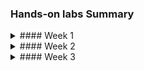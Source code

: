 ### Hands-on labs Summary

<details>
<summary>#### Week 1</summary>

0. AWS Academy Foundations course (includes some labs)
1. Setup your programming IDE with Visual Studio Code and learn it
2. Learn vs code and live share (remote pair programming)
3. Learn Git and GitHub

</details>

<details>
<summary>#### Week 2</summary>

0. AWS Academy Foundations course (includes some labs)
1. Clone and/or update our local course repository
2. Learn how to use SSH with GitHub.com
3. Learn how to create an AWS Ubuntu 22.04 server instance, with firewall and Elastic IP Address
4. Learn how to use SSH with your new AWS Ubuntu server instance
5. Learn how to use a local vs code with a remote cloud based Ubuntu server instance

</details>

<details>
<summary>#### Week 3</summary>

We have 25 short mini-tasks for week 3.  You will only get a pass or fail for today's lab sessions.  You do not need to do all of these mini-tasks to pass today's hands-on lab examination.

It is very important for you to work through these hands-on lab tasks, very slowly, so that you fully understand and and every command in detail.  If you need help, try asking ChatGPT and your study buddy for help, or ask Teacher Todd, if that does not help.

Please only copy and paste one command at a time, so that if there is an error, you know which statement caused the error.  Also, if you get an error, do the following:


```
# enable bash debugging mode for more verbose output
set -x

# then enter the command that caused the error

# disable bash debugging
set +x

# then email the error and debugging information to Todd.Booth@Ltu.se
```

<details>
<summary>Task 1 - Via local client vs code, open a remote Linux directory</summary>

You need to login to your AWS Academy account and start the lab.  It takes about two minutes for the Ubuntu server to start and become ready to accept SSH connections.

It is very IMPORTANT to understand that there are four types of shells that you will be working with, and you need to understand which one to use for a given problem.  If you use the wrong one for a given problem, the commands might not work.

1. Client - "external local bash shell"
2. Client - "vs code local shell"
3. Ubuntu - "external remote bash shell"
4. Ubuntu - "vs code remote bash shell"

Normally, you only need 2. and 4., so I suggest you try to avoid 1. and 3.  I suggest that in vs code, you do the following:

1. Start vs code
2. Open a local folder, ~/source (the vs code > menu > view > terminal will be a local (2. Client) shell)
3. Open a remote Ubuntu aws-academy folder, ~/source (the vs code > menu > view > terminal will be a local (4. Ubuntu) shell)

I suggest that you always keep the above folders and termials open and available, so you can quickly switch back and forth between the two shells you will be using all the time.

Here is how to start the four shells, if you need to:

1. Client - "external local bash shell": On Windows, after installing Git for Windows, you can use the Windows key and type "git", and choose "Git Bash". On MacOS, you can start a "terminal", and you'll have a zsh shell, but you can use that when I say "bash shell".
2. Client - "vs code local shell": After you start vs code, you can open a file or folder on your client.  I suggest that, from the client, you open the folder, "~/source", and always have it availabe to edit files.  Then when you choose menu > view > terminal, you will get a "vs code local shell".  On Windows, from that shell, you can type the command "code file" to open any file into the vs code editor.  Unfortunately on MacOS, I don't think that the "code file" command works. 
3. Ubuntu - "external remote bash shell": To get this shell you need to first get a 1. Client - "external local bash shell", and from that shell, do an "ssh aws-academy".
4. Ubuntu - "vs code remote bash shell": To get this shell you need to first get a 2. Client - "vs code local shell", and from that shell, do an "ssh aws-academy".

You need to read the following instructions very carefully so see which bash shell (1-4) you should enter the command from.  If something goes wrong, double check to see if you entered the commands in the right shell.

Start the following shell: 2. Client - "vs code local shell"

Verify that ssh is working, to connect to your aws-academy Ubuntu server.

```
ssh aws-academy

# If the above works, it will put you into an Ubuntu server bash shell.  If you want, you can exit the shell with the following command:
exit
```

If the above fails, verify that the SSH server is listening with the following command:

```
nping --tcp-connect -p 22 -c 1 -H {your_public_ip_address}
```

From your client, via vs code, open the directory /home/ubuntu on your Ubuntu server.

1. Start vs code
2. Click on the "><" symbol in the lower left of vs code.
3. Choose connect current window to host
4. Choose your aws-academy SSH config entry
5. Choose open folder
6. You can open the default directory, /home/ubuntu/

</details>

<details>
<summary>Task 2 - Create the user teacher_todd on your Linux server</summary>

Create the user teacher_todd on your Ubuntu server.

Use the following shell: 2. Client - "vs code local shell"

```
sudo adduser --disabled-password --gecos "" teacher_todd
```
Verify that the home directory was created.

```
ls -l /home/
```

</details>

<details>
<summary>Task 3 - Create your remote Linux directory structure</summary>

Create the Ubuntu directory structure

Use the following shell: 4. Ubuntu - "vs code remote bash shell"

It is normal to receive an error if the directory(s) already exist.
Enter the commands one at a time, so that you can see if there is an error.

```
# check if the directory exists
ls -l ~/source/secrets/ssh

# if it does not exist, create it
mkdir -p ~/source/secrets/ssh

# check if the director exists
ls -l ~/source/repos

# if it does not exist, create it
mkdir ~/source/repos

# check if the directory exists
ls -l ~/source/bin

# if if does not exist, create it
mkdir ~/source/bin
```

</details>

<details>
<summary>Task 4 - Copy your private key to your Ubuntu server</summary>

We will soon need to authenticate to GitHub from the Ubuntu server, so you need to copy your private key, from your client to your server.  

```
Use the following shell: 2. Client - "vs code local shell"

# change to your secrets/ssh directory
cd ~/source/secrets/ssh

# List the files
ls -l

# Copy your private key to the server, and place the file in source/secrets/ssh/.
# The "." is a shortcut, so that you don't need to type in the whole file name again
scp keypair_1001_rsa aws-academy:source/secrets/ssh/.
```
</details>

<details>
<summary>Task 5 - Create your Ubuntu server based .ssh/config file</summary>

Use the following shell: 4. Ubuntu - "vs code remote bash shell"

Do the following:

```
# Verify that the scp worked and copied the private key to your server
ls -l ~/source/secrets/ssh/*

# Change the private key permissions, to prevent other users on the Ubuntu from accesing your private key
chmod 600 ~/source/secrets/ssh/keypair_1001_rsa

# Look at the new permissions
ls -l ~/source/secrets/ssh/*

# Copy the following GitHub.com ssh configuration to your clipboard

# This is so that you can authenticate to GitHub
Host github.com
    HostName GitHub.Com
    User git 
    StrictHostKeyChecking no
    IdentityFile ~/source/secrets/ssh/keypair_1001_rsa


# Edit (or create) your ssh config file (and paste the above into it.  Then save the file.)
code ~/.ssh/config

# save the file (Ctrl+S)
```

</details>

<details>
<summary>Task 6 - Authenticate to GitHub.com</summary>
Use the following shell: 4. Ubuntu - "vs code remote bash shell"

Do the following:

```
# authenicate to github.com
ssh github.com 
```

If the above fails, try to debug it with the following extra debugging information:

```
# Double check the ssh config
cat ~/.ssh/config

# Double check if the keypair exists
ls -l ~/source/secrets/ssh/keypair_1001_rsa

# authenicate to github.com
ssh -v github.com 

# If you still have problems, make sure that the client and server private key is the same.
# On the client and server, output the MD5 hash and see if is the same value (just check the first and last three characters).  The MD5 hash will be the same, if the file is the same, and different if the file is different.  This MD5 hash is a great tool for security engineers.

# Here is the command from a git bash or bash shell:

md5sum ~/source/secrets/ssh/keypair_1001_rsa
```

If you can't figure out the problem, you can send Teacher Todd an email with the above extra debugging information and confirm that the md5 hash is the same.

</details>

<details>
<summary>Task 7 - Clone the a7011e repository to your Ubuntu Server</summary>

Use the following shell: 4. Ubuntu - "vs code remote bash shell"

You will need to clone or pull the latest changes, to your Ubuntu server, to get the public key, as follows:

Do the following:

```
# authenicate to github.com
ssh github.com 

cd ~/source/repos

# if you didn't do this before on the Ubuntu server, please do it now
git clone git@github.com:ToddBooth/a7011e.git

# if you did the clone in the past, you need to get the updates from time to time with the following:

# Note that for git pull to work, you need to be in the directory/repository, which you want to update.
cd ~/source/repos/a7011e
git pull
```
</details>

<details>
<summary>Task 8 - Add teacher_todd's public key to Todd's directory</summary>
Use the following shell: 4. Ubuntu - "vs code remote bash shell"

Add Teacher Todd's public key to the file named /home/teacher_todd/.ssh/authorized_keys

Teacher Todd's public key is found in ~/source/repos/a7011e/secrets/ssh/todd_2023-10-09_rsa.pub

You can do the above with the following commands:

```
# using ~teacher_todd will refer to user teacher_todd's home directory, which is /home/teacher_todd

# verify that the user exists
grep teacher_todd /etc/passwd

# create the .ssh directory
sudo mkdir ~teacher_todd/.ssh

# change the .ssh directory permissions
sudo chmod 700 ~teacher_todd/.ssh

# change the .ssh directory owners
sudo chown teacher_todd:teacher_todd ~teacher_todd/.ssh

# append the public key to the authorized_keys file
sudo rm ~teacher_todd/.ssh/authorized_keys
sudo cat ~/source/repos/a7011e/secrets/ssh/todd_2023-10-09_rsa.pub | sudo tee -a ~teacher_todd/.ssh/authorized_keys

# see if the destination file exists
sudo ls -l ~teacher_todd/.ssh/authorized_keys

# change the file owner
sudo chown teacher_todd:teacher_todd ~teacher_todd/.ssh/authorized_keys

# change the file permissions so that only the user ubuntu can read and write to the file
sudo chmod 600 ~teacher_todd/.ssh/authorized_keys

# look at the owner permission results (rw for just the owner)
sudo ls -l ~teacher_todd/.ssh/authorized_keys
```
</details>

<details>
<summary>Task 9 - Add teacher_todd to visudo</summary>

Updating vidsudo will allow Teacher Todd to have escalated rights, such as the power of sudo.
Please add teacher_todd to the sudo group, with the command add_sudo.sh.

```
# if needed, authenticate to GitHub
ssh github.com

# make sure that you have the latest version of the respository
cd ~/source/repos/a7011e
git pull

# change the script permissions to allow execution
chmod +x ~/source/repos/a7011e/bin/add_sudo.sh

# execute the script
sudo ~/source/repos/a7011e/bin/add_sudo.sh
```

</details>

<details>
<summary>Task 10 - Update your path, to include your local scripts.</summary>

Add the following paths to the Ubuntu PATH environment variable, via the .bashrc file

```
# add ~/source/bin/ and ~/source/secrets/bin/ to the PATH
echo 'export PATH=$PATH:~/source/bin/:~/source/secrets/bin/' >> ~/.bashrc
```

```
# Source .bashrc so that it takes effect immediately
source ~/.bashrc
```

```
# Verify that the directories were added to your path
echo $PATH
```

</details>

<details>
<summary>Task 11 - Install nmap on the Ubuntu server</summary>

Nmap includes the command nping, which is very helpful for security and network troubleshooting.

```
# Install nmap on the Ubuntu server
sudo apt update
sudo apt install -y nmap
```
</details>

<details>
<summary>Task 12 - Verify that the Ubuntu server is listening on port 22</summary>

Verify that the Ubuntu server is listening on port 22.  Since you are on the server, you will use the loopback interface, 127.0.0.1.

```
# test the port
nping --tcp-connect -p 22 -c 1 -H 127.0.0.1

# look for a "success", not a "failure"
```

</details>

<details>
<summary>Task 13 - Check if the Ubuntu server is listening on port 22 another way</summary>

```
# Execute the following and look for 0.0.0.0:22, which means the Ubuntu sever is listening on all IPv4 IP addresses
ss -tln
```

</details>

<details>
<summary>Task 14 - Use grep to make it easier to find text, in the output of "ss -tunl"</summary>

```
# Execute the following and look for 0.0.0.0:22, which means the Ubuntu sever is listening on alll IPv4 IP addresses
ss -tln | grep 0.0.0.0:22

# The output should only include the fact that the server is listening on port 22, on all IPv4 IP addresses (0.0.0.0)
```
</details>

<details>
<summary>Task 15 - Add a firewall rule to allow traffic from anywhere</summary>

Add a new rule to your AWS default security group firewall, to also allow traffic to port 61233, from anywhere

1. Login the web based AWS Management Console
2. Chose the EC2 service
3. On the left click on Instances > Instances
4. Click on your "Instance ID" blue link
5. Click below on the "Security" tab
6. Click below on your firewall (Security groups > sg-xxx blue link)
7. Click on the lower right "Edit inbound rules"
8. Click on the left left "Add rule"
9. Leave the "Type" to "Custom TCP"
10. Change "Port range" from "0" to "61233"
11. In the "Source Info" column, at the bottom, where it says "Custom", leave that and in the box to the right enter, "0.0.0.0/0".
12. In the "Description - optional", enter "SSH from anywhere to port 61233"
13. In the bottom right, choose "Save rules"

</details>

<details>
<summary>Task 16 - Change the OpenSSH server to listen on port 61233</summary>

By default, the SSH Servers listen for incoming connections on port 22.
As Teacher Todd said in class there are millions of robots trying to hack into SSH Servers on port 22.
So, to protect our IT Infrastructure, you should change the listening port, to something other than port 22.
In this task, you will have the server listen on port 61233.
If we make a mistake, we might lock ourselves out of the server, which makes is difficult to solve the problem.

So, we will still listen on port 22, but we will change is to ALSO listen on port 61233.
After we get port 61233 working, we will change it to stop listening on port 22.

```
# Do the following from the Ubuntu shell (vs code > connect to aws-academy > menu > view > terminal)

# change to your home directory
cd

# cp the ssh configuration file locally, so that you can edit it
cp /etc/ssh/sshd_config .

# verify that the file was copied
ls -l sshd_config

# look for the Port commands in the configuration file
grep Port sshd_config

# The output should be the following:
#Port 22
#GatewayPorts no

# There are two ways to edit the file, via an interactive editor or via a non-interactive command.

# DevSecOps is all about automation of security controls, so we'll use the non-ineractive command strategy.

# Here is a script to provide a solution

# Be sure to just copy and paste one line at a time, which makes troubleshooting must easier

# set a variable with the file name, to simplify the script
file='/etc/ssh/sshd_config'

# create a backup of the original file, which is a good practice
sudo cp $file $file.bkup

# make sure that the backup was created
ls -l ${file}*

# Change the "#Port 22", from being a comment to being an actual configuration line
sudo sed -i '/^#Port 22/s/^#//' $file

# Add the "Port 61233", after the "Port 22" line
sudo sed -i '/^Port 22/a Port 61233' $file

# Compare the new file with the backup file
diff $file $file.bkup

# Grep for the lines with "Port" in them, which is another way to check if the changes worked
grep Port $file
```
</details>

<details>
<summary>Task 17 - Restart the SSH to listen on port 61233</summary>

If we just change the SSH configuration file, it will not take immediate effect.

```
# First, let's see what ports that the SSH server is listening on, but just for IPv4
ss -tln | grep 0.0.0.0:22
ss -tln | grep 0.0.0.0:61233

# From the above, you see that it is listening on port 22, but not 61233

# We could reboot the server to have the changes, but that it not a good solution, since there is no need to reboot the server, which can cause other problems if the server is in use.  So, we will just restart the SSH service.

# You should not, but there is always a possibility that you will lose your ssh connections to the server, so it is a good practice to save any vs code Ubuntu server files

# We need to precede the following command with "sudo" since this is a privileged command.
sudo systemctl restart ssh

# Then let's check again, which ports the SSH server is listening on
ss -tln | grep 0.0.0.0:22
ss -tln | grep 0.0.0.0:61233

# You should see the following output (without the #):
# LISTEN 0      128          0.0.0.0:22         0.0.0.0:*
# LISTEN 0      128          0.0.0.0:61233      0.0.0.0:*
```
</details>

<details>
<summary>Task 18 - Test ssh to the new port and use it, if it works</summary>
Now we will test ssh'ing to the new port 61233.

Use the shell Client - "vs code local shell"

You need to modify your local client's ssh config file.

However, do not just change the existing stanza port number from 22 to 61233.
Instead create a brand new stanza, so that you have the old and new stanzas, as follows:

```
# ~/.ssh/config

Host aws-academy
	HostName 54.205.197.xx
	User ubuntu
    Port 22
    StrictHostKeyChecking no
    IdentityFile ~/source/secrets/ssh/labsuser.pem

Host aws-academy-61233
	HostName 54.205.197.xx
	User ubuntu
    Port 61233
    StrictHostKeyChecking no
    IdentityFile ~/source/secrets/ssh/labsuser.pem

# This is so that you can authenticate to GitHub
Host github.com
    HostName GitHub.Com
    User git 
    StrictHostKeyChecking no
    IdentityFile ~/source/secrets/ssh/keypair_1001_rsa
```

Now let's test the new server port

```
# Verify that the server is listening and that we can get past the firewall
nping --tcp-connect -p 61233 -c 1 -H {your_ubuntu_ip_address}
```

Look for a "success" and not a "failure" in the previous command.  If you get a "failure", please double check your AWS firewall (Instance security group).

```
# verify that ssh works from the client to aws-academy-61233
ssh aws-academy-61233

# If the above works, remove the port 22 from the ssh configuration file
# However, first save your files in vs code with Menu > File > Save All (or Save)

file='/etc/ssh/sshd_config'
sudo sed -i 's/^Port 22/#&/' $file

# Verify that the server will still listen on port 61233
grep Port $file

# Restart the ssh service
sudo systemctl restart ssh

# Execute the following and look for 0.0.0.0:xx, to see which ports the Ubuntu sever is listening on, for all IPv4 IP addresses.  It should now only listen on port 61233
ss -tln | grep 0.0.0.0:22
ss -tln | grep 0.0.0.0:61233

# You can now exit the Ubuntu shell and return to your local client shell
exit

# Verify that you can no longer reach port 22
nping --tcp-connect -p 22 -c 1 -H {your_ubuntu_ip_address}

# Verify that you can now ssh in, with the new ssh configuration entry
ssh aws-academy-61233
```

If the above works, change your local client ~/.ssh/config file to the following.  You will remove the test "aws-academy-61233", and change the "aws-academy" port to 61233.  Then you can just use "ssh aws-academy" and "vs code" connect to "aws-academy", which seems more natural.
```
# ~/.ssh/config

Host aws-academy
	HostName 54.205.197.xx
	User ubuntu
    Port 61233
    StrictHostKeyChecking no
    IdentityFile ~/source/secrets/ssh/labsuser.pem

# This is so that you can authenticate to GitHub
Host github.com
    HostName GitHub.Com
    User git 
    StrictHostKeyChecking no
    IdentityFile ~/source/secrets/ssh/keypair_1001_rsa
```
</details>

<details>
<summary>Task 19 - Test accessing the remote Ubuntu server, via the local vs code client</summary>

Previously, you used vs code to connect to the remote Ubuntu server, via port 22.  Now, you will verify that you can use vs code to connect the Ubuntu server via port 61233.  

1. First close the previous vs code window which connects to the old aws-academy .ssh config stanza.
2. Then click on the lower left (<>)
3. Then choose "Connect to Host"
4. Choose "aws-academy" (which should use the new port 61233)
5. Open the folder "/home/ubuntu/source".

</details>

<details>
<summary>Task 20 - Create a bash script to help perform AWS authentication</summary>

Use the following shell: 4. Ubuntu - "vs code remote bash shell"

Create a bash_init.sh script in ~/source/secrets/bash_init.sh and put in your AWS credentials

```
#!/bin/bash

# ~/.bashrc for linux and MacOS
# ~/.bash_profile for Windows GitBash

export HISTCONTROL=$HISTCONTROL:ignorespace
alias a="alias"

# function
# With this function you can just write "push" from your repo home directory, to do the following:
# git add .; git commit -m "commit message which is an argument"; git commit
push() 
{
  git add .
  if [ "$1" ]; then
    echo "You provided a commit argument: $1"
    git commit -m "$1"
  else
    git commit -m "unnamed_commit"
  fi
  git push
}

# Course information
export COURSE="a7011e"

# Student information (change it to your own information)
export STUDENT_NAME="Teacher Todd"
export STUDENT_ID="todboo-7"

# git and GitHub Configuration (change it to your own information)
export GITHUB_USERNAME="ToddBooth"
export GITHUB_EMAIL="todd.booth@ltu.se"

git config --global user.name $GITHUB_USERNAME
git config --global user.email $GITHUB_EMAIL
git config --global init.defaultBranch main
git config --global url."git@github.com:".insteadOf "https://github.com/"
git config --global core.autocrlf input
git config --global core.eol lf
git config --global push.default current

# AWS Academy
# Every time you restart your AWS Academy lab, you need to copy your own three credentials from:
# Modules > AWS Academy Learner Lab > Launch AWS Academy Learner Lab > "AWS Details" > "AWS CLI" > "Show", but don't copy the 1st line "[default]", to the following script:

# Copy to here from AWS Academy, after every lab restart, to gain access to the AWS cli credentials
aws_access_key_id=ASIAXB75xxxx
aws_secret_access_key=abCP3zWQc//UkshCRhRWVLuxxxx
aws_session_token=FwoGZXIvYXdzEAYaDFaGQYkDUjfwXYxxxx

# Then my following script commands will export the environment variables from the above, into the right names
export AWS_ACCESS_KEY_ID="$aws_access_key_id"
export AWS_SECRET_ACCESS_KEY="$aws_secret_access_key"
export AWS_SESSION_TOKEN="$aws_session_token"
export AWS_DEFAULT_REGION='us-east-1'

 # You should then remove the unused environment variables
 unset aws_access_key_id
 unset aws_secret_access_key
 unset aws_session_token
```

Now change the script to be executable, and restrict the permissions:

```
chmod 700 ~/source/secrets/bash_init.sh
```

Now edit the file and add your AWS Academy credentials (if you have not already done this)
Modules > AWS Academy Learner Lab > Launch AWS Academy Learner Lab > "AWS Details" > "AWS CLI" > "Show", but don't copy the 1st line "[default]", to the following script:
```
code ~/source/secrets/bash_init.sh
```

Now execute the script
```
~/source/secrets/bash_init.sh
```
</details>

<details>
<summary>Task 21 - Install the AWS cli</summary>

Use the following shell: 4. Ubuntu - "vs code remote bash shell"

It can take hours and hours to implement IT Infrastructure Security, so the new trend is DevSecOps, which puts a big emphasis on automation.  One way to configure AWS public security controls, is by using a web browser and pointing and clicking, but that can take hours, so in this course you will learn DevSecOps automation, via bash scripts and via Python scripts.  To use the AWS cli via bash scripts, you need to first install the AWS cli on your Ubuntu server, which you will do now.

```
sudo apt install -y awscli
```

Now check if your AWS credentials have been set.
```
aws configure list
```

You should see something like the following:

```
Name                    Value             Type    Location
      ----                    -----             ----    --------
   profile                <not set>             None    None
access_key     ****************GMPH              env    
secret_key     ****************Pf9X              env    
    region                us-east-1              env    AWS_DEFAULT_REGION
```
</details>

<details>
<summary>Task 22 - Test AWS cli authentication</summary>

Use the following shell: 4. Ubuntu - "vs code remote bash shell"

Based on the above tasks, you should now be able to authenticate to the AWS Academy and run AWS cli commands.  We will test that now.

Run a simple test, to list your AWS S3 buckets.  You should not have any, so you will get no output.  However, if you can't authenticate, you will get an error message, like the following:

"An error occurred (ExpiredToken) when calling the ListBuckets operation: The provided token has expired."
```
# List your AWS s3 buckets, if you have any they will be listed (otherwise no output which is fine).
aws s3 ls
```
</details>

<details>
<summary>Task 23 - Create an AWS s3 bucket, from the AWS cli</summary>

Use the following shell: 4. Ubuntu - "vs code remote bash shell"

We will now use the AWS cli, to create an AWS s3 bucket (which is object storage).
# note that s3 bucket names must be unique worldwide, so you need to add a random 4 digit code to the end of the bucket name
```
aws s3 mb s3://teacher-todd-{random 4 digit code}
```

Now list the buckets, to verify it was created
```
# List your AWS s3 buckets
aws s3 ls
```
</details>

<details>
<summary>Task 24 - Create a bash script, to list your AWS s3 buckets</summary>
You were able to use the AWS cli command to list your buckets, but SecDevOps is all about implementing security via automation, with bash scripts and Python scripts.  So, now you will write a bash script to list your AWS s3 buckets.

Use the following shell: 4. Ubuntu - "vs code remote bash shell"

Create the following script and execute it.

```
# open the file for editing in vs code, from the command line
code ~/source/bin/aws_s3_list.sh
```

Add the following lines to the bash script
```
#!/bin/bash
aws s3 ls
```
Save the file with Ctrl+S

Change the script's permissions, so that it is executable.
```
chmod +x ~/source/bin/aws_s3_list.sh
```

You should already have the ~/source/bin/ directory in your path, but Linux will not notice your added script, until you do the following:

```
hash -r
```

The following should now work.

```
aws_s3_list.sh
```

However, if the above does not work, then there is a problem in your .bashrc settings file (based on an above task).  So, try fixing your path based on the previous task. If you can't figure out how to solve it, send me an email and here is a workaround in the meantime:

```
~/source/bin/aws_s3_list.sh
```
</details>

<details>
<summary>Task 25 - AWS Academy Foundations > Module 4 > Lab 1</summary>
This task is specifically related to the AWS Academy Foundations > Module 4 > Lab 1 - Introduction to AWS IAM hands-on lab.  In that task you added a user to a group.  We will do some related tasks.

I just wanted to mention that with this limited AWS Academy account, you are not allowed to add users, add groups, or add users to groups, so we can't write scripts for this.

If you could add users, you could have done the following:

Use the following shell: 4. Ubuntu - "vs code remote bash shell"
```
aws iam create-user --user-name teacher-todd
```
</details>

<details>
<summary>Task 26 - (moved)</summary>

</details>

<details>
<summary>Task 27 - (Repeat) AWS Academy Foundations > Module 5 > Lab 2</summary>

There was a small issue with the previous vesion of this task, since you need to specify the AWS region.  So, you need to repeat the lab, with the following additional information and instructions.  The problem is that you need to specify your region to create the VPC (virtual private cloud).  So, I've added those instructions below.

Here is your previous .bashrc code, from task 20:

```
# Then my following script commands will export the environment variables from the above, into the right names
export AWS_ACCESS_KEY_ID="$aws_access_key_id"
export AWS_SECRET_ACCESS_KEY="$aws_secret_access_key"
export AWS_SESSION_TOKEN="$aws_session_token"
```

At the end of the above, add the following (note that I'm intentionally giveing you less step by step insructions)

```
export AWS_DEFAULT_REGION='us-east-1'
```

Then either exit your bash session and start a new one, or just souce the updated file as follows:
```
source ~/source/secrets/bash_init.s
```

Now verify that the environment variable exists
```
echo $AWS_DEFAULT_REGION
```

This task is specifically related to the AWS Academy Foundations > Module 5 > Lab 2 -  - Build your VPC and Launch a Web Server hands-on lab.  In that task you added a user to a group.  We will do some related tasks.

When you create an AWS account, you will have a default VPC (virtual private cloud) build for you, and you can use that for many tasks.  However, we will create a new VPC.  A warning is that it will print out a lot of information, and it can be helpful to save the information, so we will save the output into a file.  The output is in json format (take the time and learn about that now).  So, we will save the output to the file named "~/aws_vpc.json"

Note that you only need to execute this if you have not yet created the VPC, otherwise, you will get a failure that the VPC with this cidr already exists.

```
# change to your home directory
cd

# Create the VPC and capture the VPC ID
VPC_ID=$(aws ec2 create-vpc --cidr-block 10.0.0.0/16 --query 'Vpc.VpcId' --output text)

# Tag the VPC with a name
aws ec2 create-tags --resources $VPC_ID --tags Key=Name,Value=MyVpc101

# describe the vpcs
aws ec2 describe-vpcs
```

</details>

<details>
<summary>TBD</summary>

</details>

